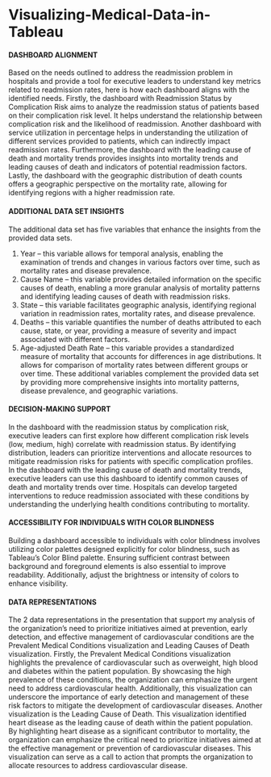 # Visualizing-Medical-Data-in-Tableau

#### DASHBOARD ALIGNMENT
Based on the needs outlined to address the readmission problem in hospitals and provide a tool for executive leaders to understand key metrics related to readmission rates, here is how each dashboard aligns with the identified needs.
Firstly, the dashboard with Readmission Status by Complication Risk aims to analyze the readmission status of patients based on their complication risk level. It helps understand the relationship between complication risk and the likelihood of readmission. Another dashboard with service utilization in percentage helps in understanding the utilization of different services provided to patients, which can indirectly impact readmission rates. Furthermore, the dashboard with the leading cause of death and mortality trends provides insights into mortality trends and leading causes of death and indicators of potential readmission factors. Lastly, the dashboard with the geographic distribution of death counts offers a geographic perspective on the mortality rate, allowing for identifying regions with a higher readmission rate. 
#### ADDITIONAL DATA SET INSIGHTS
The additional data set has five variables that enhance the insights from the provided data sets. 
1.	Year – this variable allows for temporal analysis, enabling the examination of trends and changes in various factors over time, such as mortality rates and disease prevalence.
2.	Cause Name – this variable provides detailed information on the specific causes of death, enabling a more granular analysis of mortality patterns and identifying leading causes of death with readmission risks.
3.	State – this variable facilitates geographic analysis, identifying regional variation in readmission rates, mortality rates, and disease prevalence.
4.	Deaths – this variable quantifies the number of deaths attributed to each cause, state, or year, providing a measure of severity and impact associated with different factors.
5.	Age-adjusted Death Rate – this variable provides a standardized measure of mortality that accounts for differences in age distributions. It allows for comparison of mortality rates between different groups or over time.
These additional variables complement the provided data set by providing more comprehensive insights into mortality patterns, disease prevalence, and geographic variations. 
#### DECISION-MAKING SUPPORT
In the dashboard with the readmission status by complication risk, executive leaders can first explore how different complication risk levels (low, medium, high) correlate with readmission status. By identifying distribution, leaders can prioritize interventions and allocate resources to mitigate readmission risks for patients with specific complication profiles.  
In the dashboard with the leading cause of death and mortality trends, executive leaders can use this dashboard to identify common causes of death and mortality trends over time. Hospitals can develop targeted interventions to reduce readmission associated with these conditions by understanding the underlying health conditions contributing to mortality. 

#### ACCESSIBILITY FOR INDIVIDUALS WITH COLOR BLINDNESS
Building a dashboard accessible to individuals with color blindness involves utilizing color palettes designed explicitly for color blindness, such as Tableau’s Color Blind palette. Ensuring sufficient contrast between background and foreground elements is also essential to improve readability. Additionally, adjust the brightness or intensity of colors to enhance visibility. 
#### DATA REPRESENTATIONS
The 2 data representations in the presentation that support my analysis of the organization’s need to prioritize initiatives aimed at prevention, early detection, and effective management of cardiovascular conditions are the Prevalent Medical Conditions visualization and Leading Causes of Death visualization.
Firstly, the Prevalent Medical Conditions visualization highlights the prevalence of cardiovascular such as overweight, high blood and diabetes within the patient population. By showcasing the high prevalence of these conditions, the organization can emphasize the urgent need to address cardiovascular health. Additionally, this visualization can underscore the importance of early detection and management of these risk factors to mitigate the development of cardiovascular diseases. 
Another visualization is the Leading Cause of Death. This visualization identified heart disease as the leading cause of death within the patient population. By highlighting heart disease as a significant contributor to mortality, the organization can emphasize the critical need to prioritize initiatives aimed at the effective management or prevention of cardiovascular diseases. This visualization can serve as a call to action that prompts the organization to allocate resources to address cardiovascular disease.

